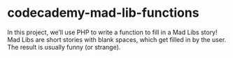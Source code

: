 # codecademy-mad-lib-functions
In this project, we’ll use PHP to write a function to fill in a Mad Libs story! Mad Libs are short stories with blank spaces, which get filled in by the user. The result is usually funny (or strange).
